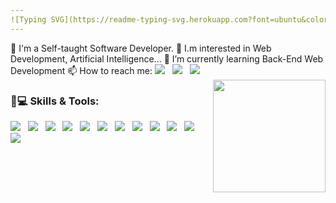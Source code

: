```yaml
---
![Typing SVG](https://readme-typing-svg.herokuapp.com?font=ubuntu&color=57F9D1&size=25&center=true&vCenter=true&lines=Hello+World;I+'m+Ilyas;Software+developer;Self-taught+UI/UX+Designer;Always+learning+new+things;Welcome+to+my+profile)
---
```

<div>
  👋 I'm a Self-taught Software Developer.
  👀 I.m interested in Web Development, Artificial Intelligence...
  🌱 I’m currently learning Back-End Web Development
  📫 How to reach me:
  <a href="https://www.instagram.com/ilyasbelaoud"><img src="https://img.shields.io/badge/Instagram-E4405F?style=for-the-badge&logo=instagram&logoColor=white"/></a>&nbsp;&nbsp;
  <a href="https://twitter.com/ilyasbelaoud"><img src="https://img.shields.io/badge/Twitter-1DA1F2?style=for-the-badge&logo=twitter&logoColor=white"/></a>&nbsp;&nbsp;
  <a href="https://github.com/ilyasbelaoud"><img src="https://img.shields.io/badge/GitHub-100000?style=for-the-badge&logo=github&logoColor=white"/></a>&nbsp;&nbsp;
</div>

<div>
  <a href="https://github.com/ilyasbelaoud" align="right">
    <img height="180em" align="right" src="https://github-readme-stats.vercel.app/api/top-langs/?username=ilyasbelaoud&layout=compact&langs_count=7&theme=dracula"/>
  </a>
</div>

### 🚀💻 Skills & Tools: <br/>
<p align="left">
  <img src="https://img.shields.io/badge/Python-3776AB?style=for-the-badge&logo=python&logoColor=white"/>&nbsp;&nbsp;
  <img src="https://img.shields.io/badge/HTML5-E34F26?style=for-the-badge&logo=html5&logoColor=white"/>&nbsp;&nbsp;
  <img src="https://img.shields.io/badge/CSS3-1572B6?style=for-the-badge&logo=css3&logoColor=white"/>&nbsp;&nbsp;
  <img src="https://img.shields.io/badge/JavaScript-323330?style=for-the-badge&logo=javascript&logoColor=F7DF1E"/>&nbsp;&nbsp;
  <img src="https://img.shields.io/badge/C%23-239120?style=for-the-badge&logo=c-sharp&logoColor=white"/>&nbsp;&nbsp;
  <img src="https://img.shields.io/badge/.NET-5C2D91?style=for-the-badge&logo=dot-net&logoColor=white"/>&nbsp;&nbsp;
  <img src="https://img.shields.io/badge/Git-F05032?style=for-the-badge&logo=git&logoColor=white"/>&nbsp;&nbsp;
  <img src="https://img.shields.io/badge/Windows-0078D6?style=for-the-badge&logo=windows&logoColor=white"/>&nbsp;&nbsp;
  <img src="https://img.shields.io/badge/Ubuntu-E95420?style=for-the-badge&logo=ubuntu&logoColor=white"/>&nbsp;&nbsp;
  <img src="https://img.shields.io/badge/GitHub-100000?style=for-the-badge&logo=github&logoColor=white"/>&nbsp;&nbsp;
  <img src="https://img.shields.io/badge/Visual_Studio_Code-0078D4?style=for-the-badge&logo=visual%20studio%20code&logoColor=white"/>&nbsp;&nbsp;
  <img src="https://img.shields.io/badge/Visual_Studio_2019-5C2D91?style=for-the-badge&logo=visual%20studio&logoColor=white"/>
</p>


